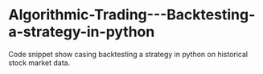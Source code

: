 # Algorithmic-Trading---Backtesting-a-strategy-in-python
Code snippet show casing backtesting a strategy in python on historical stock market data.
